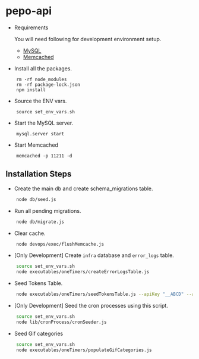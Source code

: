 # pepo-api

* Requirements
    
    You will need following for development environment setup.
    - [MySQL](https://www.mysql.com/downloads/)
    - [Memcached](https://memcached.org/)

* Install all the packages.
```
    rm -rf node_modules
    rm -rf package-lock.json
    npm install
```

* Source the ENV vars.
```
    source set_env_vars.sh
```

* Start the MySQL server.
```
    mysql.server start
```

* Start Memcached
```
    memcached -p 11211 -d
```

## Installation Steps

* Create the main db and create schema_migrations table.
```bash
    node db/seed.js
```

* Run all pending migrations.
```bash
    node db/migrate.js
```

* Clear cache.
```bash
    node devops/exec/flushMemcache.js
```

* [Only Development] Create `infra` database and `error_logs` table.
```bash
    source set_env_vars.sh
    node executables/oneTimers/createErrorLogsTable.js
```

* Seed Tokens Table.
```bash
    node executables/oneTimers/seedTokensTable.js --apiKey "__ABCD" --apiSecret "__WXYZ"
```

* [Only Development] Seed the cron processes using this script.
```bash
    source set_env_vars.sh
    node lib/cronProcess/cronSeeder.js
```

* Seed Gif categories
```bash
    source set_env_vars.sh
    node executables/oneTimers/populateGifCategories.js
```